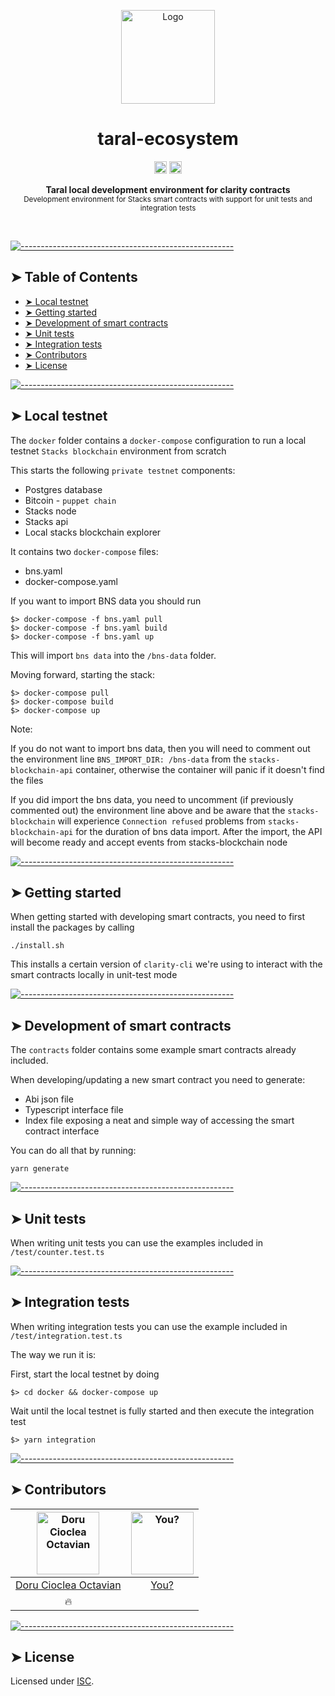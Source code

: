 <!-- ⚠️ This README has been generated from the file(s) "blueprint.md" ⚠️--><p align="center">
  <img src="https://raw.githubusercontent.com/taraldefi/taral/master/assets/logo.svg" alt="Logo" width="150" height="150" />
</p> 

<h1 align="center">taral-ecosystem</h1> 

<p align="center">
		<a href="https://github.com/badges/shields"><img alt="Custom badge" src="https://img.shields.io/badge/custom-badge-f39f37.svg" height="20"/></a>
<a href="https://github.com/taraldefi/taral/graphs/commit-activity"><img alt="Maintained" src="https://img.shields.io/badge/Maintained%3F-yes-green.svg" height="20"/></a>
	</p>
 

<p align="center">
  <b>Taral local development environment for clarity contracts</b></br>
  <sub>Development environment for Stacks smart contracts with support for unit tests and integration tests<sub>
</p>

<br />



[![-----------------------------------------------------](https://raw.githubusercontent.com/taraldefi/taral/master/assets/line.png)](#table-of-contents)

## ➤ Table of Contents

* [➤ Local testnet](#-local-testnet)
* [➤ Getting started](#-getting-started)
* [➤ Development of smart contracts](#-development-of-smart-contracts)
* [➤ Unit tests](#-unit-tests)
* [➤ Integration tests](#-integration-tests)
* [➤ Contributors](#-contributors)
* [➤ License](#-license)


[![-----------------------------------------------------](https://raw.githubusercontent.com/taraldefi/taral/master/assets/line.png)](#local-testnet)

## ➤ Local testnet

The `docker` folder contains a `docker-compose` configuration to run a local testnet `Stacks blockchain` environment from scratch

This starts the following `private testnet` components: 

* Postgres database
* Bitcoin - `puppet chain`
* Stacks node 
* Stacks api
* Local stacks blockchain explorer

It contains  two `docker-compose` files: 

* bns.yaml
* docker-compose.yaml

If you want to import BNS data you should run

```
$> docker-compose -f bns.yaml pull
$> docker-compose -f bns.yaml build
$> docker-compose -f bns.yaml up
```

This will import `bns data` into the `/bns-data` folder.

Moving forward, starting the stack: 

```
$> docker-compose pull
$> docker-compose build
$> docker-compose up
```

Note:

If you do not want to import bns data, then you will need to comment out the environment line `BNS_IMPORT_DIR: /bns-data` from the `stacks-blockchain-api` container, otherwise the container will panic if it doesn't find the files

If you did import the bns data, you need to uncomment (if previously commented out) the environment line above and be aware that the `stacks-blockchain` will experience `Connection refused` problems from `stacks-blockchain-api` for the duration of bns data import. After the import, the API will become ready and accept events from stacks-blockchain node



[![-----------------------------------------------------](https://raw.githubusercontent.com/taraldefi/taral/master/assets/line.png)](#getting-started)

## ➤ Getting started

When getting started with developing smart contracts, you need to first install the packages by calling

```
./install.sh
```

This installs a certain version of `clarity-cli` we're using to interact with the smart contracts locally in unit-test mode


[![-----------------------------------------------------](https://raw.githubusercontent.com/taraldefi/taral/master/assets/line.png)](#development-of-smart-contracts)

## ➤ Development of smart contracts

The `contracts` folder contains some example smart contracts already included. 

When developing/updating a new smart contract you need to generate: 

* Abi json file
* Typescript interface file
* Index file exposing a neat and simple way of accessing the smart contract interface

You can do all that by running:

```
yarn generate
```


[![-----------------------------------------------------](https://raw.githubusercontent.com/taraldefi/taral/master/assets/line.png)](#unit-tests)

## ➤ Unit tests

When writing unit tests you can use the examples included in `/test/counter.test.ts`


[![-----------------------------------------------------](https://raw.githubusercontent.com/taraldefi/taral/master/assets/line.png)](#integration-tests)

## ➤ Integration tests

When writing integration tests you can use the example included in `/test/integration.test.ts`

The way we run it is: 

First, start the local testnet by doing

```
$> cd docker && docker-compose up
```

Wait until the local testnet is fully started and then execute the integration test

```
$> yarn integration
```


[![-----------------------------------------------------](https://raw.githubusercontent.com/taraldefi/taral/master/assets/line.png)](#contributors)

## ➤ Contributors
	

| [<img alt="Doru Cioclea Octavian" src="https://avatars.githubusercontent.com/u/39082034?s=460&v=4" width="100">](https://github.com/dorucioclea) | [<img alt="You?" src="https://joeschmoe.io/api/v1/random" width="100">](https://github.com/dtaraldefi/taral/blob/master/CONTRIBUTING.md) |
|:--------------------------------------------------:|:--------------------------------------------------:|
| [Doru Cioclea Octavian](https://github.com/dorucioclea) | [You?](https://github.com/dtaraldefi/taral/blob/master/CONTRIBUTING.md) |
| 🔥                                               |                                                  |
 


[![-----------------------------------------------------](https://raw.githubusercontent.com/taraldefi/taral/master/assets/line.png)](#license)

## ➤ License
	
Licensed under [ISC](https://opensource.org/licenses/ISC).
